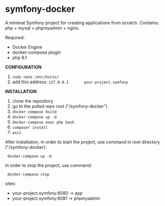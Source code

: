 # symfony-docker
A minimal Symfony project for creating applications from scratch.
Contains:
php + mysql + phpmyadmin + nginx.

Required:
- Docker Engine
- docker-compose plugin
- php 8.1

**CONFIGURATION**
1. ``sudo nano /etc/hosts/``
2. add this address:
   ``127.0.0.1       your-project.symfony``

**INSTALLATION**

1. clone the repository
2. go to the pulled repo root ("/symfony-docker")
3. ``docker-compose build``
4. ``docker-compose up -d``
4. ``docker-compose exec php bash``
5. ``composer install``
6. ``exit``

After Installation, in order to start the project, use command in root directory ("/symfony-docker):

``` docker-compose up -d```

In order to stop the project, use command:

``` docker-compose stop```

sites:
- your-project.symfony:8080 -> app
- your-project.symfony:8081 -> phpmyadmin
